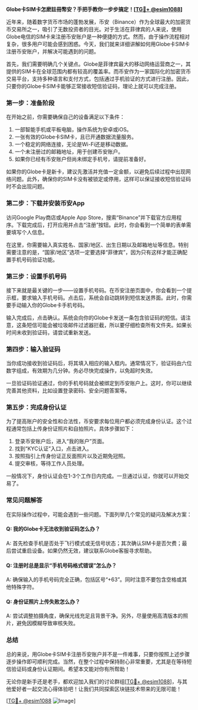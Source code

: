 **Globe卡SIM卡怎麽註冊幣安？手把手教你一步步搞定！[[TG💪+ @esim1088](https://t.me/s/esim1088)]**

近年来，随着数字货币市场的蓬勃发展，币安（Binance）作为全球最大的加密货币交易所之一，吸引了无数投资者的目光。对于生活在菲律宾的人来说，使用Globe电信的SIM卡来注册币安账户是一种便捷的方式。然而，由于操作流程相对复杂，很多用户可能会感到困惑。今天，我们就来详细讲解如何用Globe卡SIM卡注册币安账户，并解决可能遇到的问题。

首先，我们需要明确几个关键点。Globe是菲律宾最大的移动网络运营商之一，其提供的SIM卡在全球范围内都有较高的覆盖率。而币安作为一家国际化的加密货币交易平台，支持多种语言和支付方式，包括通过手机验证的方式进行注册。因此，只要你的Globe卡SIM卡能够正常接收短信验证码，理论上就可以完成注册。

### **第一步：准备阶段**
在开始之前，你需要确保自己的设备满足以下条件：
1. 一部智能手机或平板电脑，操作系统为安卓或iOS。
2. 一张有效的Globe卡SIM卡，且已开通数据流量服务。
3. 一个稳定的网络连接，无论是Wi-Fi还是移动数据。
4. 一个未注册过的邮箱地址，用于创建币安账户。
5. 如果你已经有币安账户但尚未绑定手机号，请提前准备好。

如果你的Globe卡是新卡，建议先激活并充值一定金额，以避免后续过程中出现网络问题。此外，确保你的SIM卡没有被锁定或停用，这样可以保证接收短信验证码时不会出现问题。

### **第二步：下载并安装币安App**
访问Google Play商店或Apple App Store，搜索“Binance”并下载官方应用程序。下载完成后，打开应用并点击“注册”按钮。此时，你会看到一个简单的表单需要填写个人信息。

在这里，你需要输入真实姓名、国家/地区、出生日期以及邮箱地址等信息。特别需要注意的是，“国家/地区”选项一定要选择“菲律宾”，因为只有这样才能正确配置手机号码验证功能。

### **第三步：设置手机号码**
接下来就是最关键的一步——设置手机号码。在币安注册页面中，你会看到一个提示框，要求输入手机号码。点击后，系统会自动跳转到短信发送界面。此时，你需要手动输入你的Globe卡手机号码。

输入完成后，点击确认。系统会向你的Globe卡发送一条包含验证码的短信。请注意，这条短信可能会被垃圾邮件过滤器拦截，所以要仔细检查所有文件夹。如果长时间未收到验证码，请尝试重新发送。

### **第四步：输入验证码**
当你成功接收到验证码后，将其填入相应的输入框内。通常情况下，验证码由六位数字组成，有效期为几分钟。务必尽快完成操作，以免超时失效。

一旦验证码验证通过，你的手机号码就会被绑定到币安账户上。这时，你可以继续完善其他资料，比如设置登录密码、安全问题答案等。

### **第五步：完成身份认证**
为了提高账户的安全性和合法性，币安要求每位用户都必须完成身份认证。这个过程通常包括上传身份证照片和自拍照片。具体步骤如下：

1. 登录币安账户后，进入“我的账户”页面。
2. 找到“KYC认证”入口，点击进入。
3. 按照指引上传身份证正反面照片以及近期免冠照。
4. 提交审核，等待工作人员处理。

一般情况下，身份认证会在1-3个工作日内完成。一旦通过认证，你就可以开始交易了。

### **常见问题解答**
在实际操作过程中，可能会遇到一些问题。下面列举几个常见的疑问及解决方案：

#### Q: 我的Globe卡无法收到验证码怎么办？
A: 首先检查手机是否处于飞行模式或无信号状态；其次确认SIM卡是否欠费；最后尝试重启设备。如果仍然无效，建议联系Globe客服寻求帮助。

#### Q: 注册时总是显示“手机号码格式错误”怎么办？
A: 确保输入的手机号码完全正确，包括区号“+63”。同时注意不要包含空格或其他特殊字符。

#### Q: 身份证照片上传失败怎么办？
A: 尝试调整拍摄角度，确保光线充足且背景干净。另外，尽量使用高清版本的照片，避免因模糊导致审核失败。

### **总结**
总的来说，用Globe卡SIM卡注册币安账户并不是一件难事，只要你按照上述步骤逐步操作即可顺利完成。当然，在整个过程中保持耐心非常重要，尤其是在等待短信验证码或身份认证期间。希望本文能对你有所帮助！

无论你是新手还是老手，都欢迎加入我们的讨论群组[[TG💪+ @esim1088](https://t.me/s/esim1088)]，与其他爱好者一起交流心得体验吧！让我们共同探索区块链技术带来的无限可能！

[[TG💪+ @esim1088](https://t.me/s/esim1088) ![Image](https://i.postimg.cc/4NQfJmqS/Snipaste-2025-05-13-00-14-12.png)]